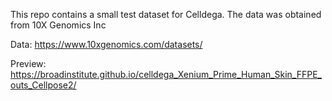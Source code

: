 This repo contains a small test dataset for Celldega. The data was obtained from 10X Genomics Inc 

Data: https://www.10xgenomics.com/datasets/

Preview: https://broadinstitute.github.io/celldega_Xenium_Prime_Human_Skin_FFPE_outs_Cellpose2/
